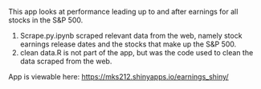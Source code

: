 This app looks at performance leading up to and after earnings for all stocks in the S&P 500.

1. Scrape.py.ipynb scraped relevant data from the web, namely stock earnings release dates and the stocks
that make up the S&P 500.
2. clean data.R is not part of the app, but was the code used to clean the data scraped from the web.

App is viewable here: https://mks212.shinyapps.io/earnings_shiny/